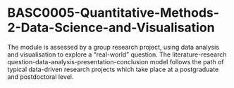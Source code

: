 # BASC0005-Quantitative-Methods-2-Data-Science-and-Visualisation
The module is assessed by a group research project, using data analysis and visualisation to explore a “real-world” question. The literature-research question-data-analysis-presentation-conclusion model follows the path of typical data-driven research projects which take place at a postgraduate and postdoctoral level.
